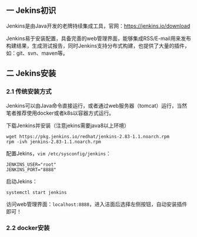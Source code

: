 ## 一 Jekins初识

Jenkins是由Java开发的老牌持续集成工具，官网：https://jenkins.io/download    

Jenkins易于安装配置，具备完善的web管理界面，能够集成RSS/E-mail用来发布构建结果，生成测试报告，同时Jenkins支持分布式构建，也提供了大量的插件，如：git、svn、maven等。  






## 二 Jekins安装

### 2.1 传统安装方式

Jenkins可以由Java命令直接运行，或者通过web服务器（tomcat）运行，当然笔者推荐使用docker或者k8s以容器方式运行。  

下载Jenkins并安装（注意jekins需要java8以上环境）
```
wget https://pkg.jenkins.io/redhat/jenkins-2.83-1.1.noarch.rpm
rpm -ivh jenkins-2.83-1.1.noarch.rpm
```

配置Jekins，`vim /etc/sysconfig/jenkins`：
```
JENKINS_USER="root"
JENKINS_PORT="8888"
```

启动Jekins：
```
systemctl start jenkins
```

访问web管理界面：`localhost:8888`，进入洁面后选择左侧按钮，自动安装插件即可！  

### 2.2 docker安装

